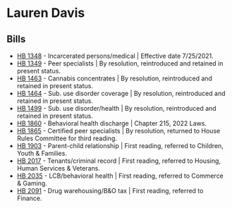 # Lauren Davis
## Bills
* [HB 1348](/bill/2021-22/hb/1348/) - Incarcerated persons/medical | Effective date 7/25/2021.
* [HB 1349](/bill/2021-22/hb/1349/) - Peer specialists | By resolution, reintroduced and retained in present status.
* [HB 1463](/bill/2021-22/hb/1463/) - Cannabis concentrates | By resolution, reintroduced and retained in present status.
* [HB 1464](/bill/2021-22/hb/1464/) - Sub. use disorder coverage | By resolution, reintroduced and retained in present status.
* [HB 1499](/bill/2021-22/hb/1499/) - Sub. use disorder/health | By resolution, reintroduced and retained in present status.
* [HB 1860](/bill/2021-22/hb/1860/) - Behavioral health discharge | Chapter 215, 2022 Laws.
* [HB 1865](/bill/2021-22/hb/1865/) - Certified peer specialists | By resolution, returned to House Rules Committee for third reading.
* [HB 1903](/bill/2021-22/hb/1903/) - Parent-child relationship | First reading, referred to Children, Youth & Families.
* [HB 2017](/bill/2021-22/hb/2017/) - Tenants/criminal record | First reading, referred to Housing, Human Services & Veterans.
* [HB 2035](/bill/2021-22/hb/2035/) - LCB/behavioral health | First reading, referred to Commerce & Gaming.
* [HB 2091](/bill/2021-22/hb/2091/) - Drug warehousing/B&O tax | First reading, referred to Finance.
